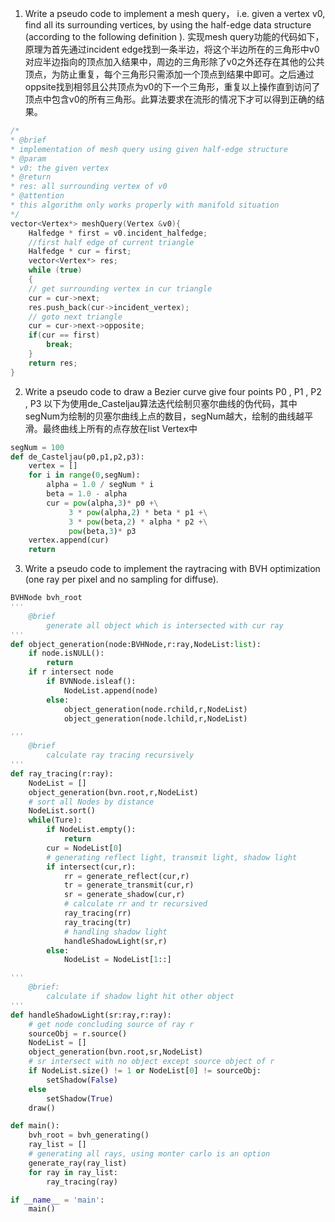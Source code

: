 1. Write a pseudo code to implement a mesh query， i.e. given a vertex v0, find all its surrounding vertices, by using the half-edge data structure (according to the following definition ).
	实现mesh query功能的代码如下，原理为首先通过incident edge找到一条半边，将这个半边所在的三角形中v0对应半边指向的顶点加入结果中，周边的三角形除了v0之外还存在其他的公共顶点，为防止重复，每个三角形只需添加一个顶点到结果中即可。之后通过oppsite找到相邻且公共顶点为v0的下一个三角形，重复以上操作直到访问了顶点中包含v0的所有三角形。此算法要求在流形的情况下才可以得到正确的结果。
```cpp
/*
* @brief
* implementation of mesh query using given half-edge structure
* @param
* v0: the given vertex
* @return
* res: all surrounding vertex of v0
* @attention
* this algorithm only works properly with manifold situation
*/
vector<Vertex*> meshQuery(Vertex &v0){
	Halfedge * first = v0.incident_halfedge;
	//first half edge of current triangle
	Halfedge * cur = first;
	vector<Vertex*> res;
	while (true)
	{
	// get surrounding vertex in cur triangle
	cur = cur->next;
	res.push_back(cur->incident_vertex);
	// goto next triangle
	cur = cur->next->opposite;
	if(cur == first)
		break;
	}
	return res;
}
```
2. Write a pseudo code to draw a Bezier curve give four points P0 , P1 , P2 , P3
	以下为使用de_Casteljau算法迭代绘制贝塞尔曲线的伪代码，其中segNum为绘制的贝塞尔曲线上点的数目，segNum越大，绘制的曲线越平滑。最终曲线上所有的点存放在list Vertex中
```python
segNum = 100
def de_Casteljau(p0,p1,p2,p3):
	vertex = []
	for i in range(0,segNum):
		alpha = 1.0 / segNum * i
		beta = 1.0 - alpha
		cur = pow(alpha,3)* p0 +\
			 3 * pow(alpha,2) * beta * p1 +\
			 3 * pow(beta,2) * alpha * p2 +\
			 pow(beta,3)* p3
	vertex.append(cur)
	return
```
3. Write a pseudo code to implement the raytracing with BVH optimization (one ray per pixel and no sampling for diffuse).
```python
BVHNode bvh_root
'''
	@brief
		generate all object which is intersected with cur ray
'''
def object_generation(node:BVHNode,r:ray,NodeList:list):
	if node.isNULL():
		return
	if r intersect node 
		if BVNNode.isleaf():
			NodeList.append(node)
		else:
			object_generation(node.rchild,r,NodeList)
			object_generation(node.lchild,r,NodeList)

'''
	@brief
		calculate ray tracing recursively
'''
def ray_tracing(r:ray):
	NodeList = []
	object_generation(bvn.root,r,NodeList)
	# sort all Nodes by distance
	NodeList.sort()
	while(Ture):
		if NodeList.empty():
			return
		cur = NodeList[0]
		# generating reflect light, transmit light, shadow light
		if intersect(cur,r):
			rr = generate_reflect(cur,r)
			tr = generate_transmit(cur,r)
			sr = generate_shadow(cur,r)
			# calculate rr and tr recursived
			ray_tracing(rr)
			ray_tracing(tr)
			# handling shadow light
			handleShadowLight(sr,r)
		else:
			NodeList = NodeList[1::]

'''
	@brief:
		calculate if shadow light hit other object
'''
def handleShadowLight(sr:ray,r:ray):
	# get node concluding source of ray r
	sourceObj = r.source()
	NodeList = []
	object_generation(bvn.root,sr,NodeList)
	# sr intersect with no object except source object of r
	if NodeList.size() != 1 or NodeList[0] != sourceObj:
		setShadow(False)
	else 
		setShadow(True)
	draw()

def main():
	bvh_root = bvh_generating()
	ray_list = []
	# generating all rays, using monter carlo is an option
	generate_ray(ray_list)
	for ray in ray_list:
		ray_tracing(ray)

if __name__ = 'main':
	main()
```

